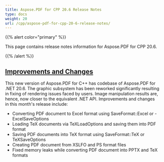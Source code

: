 ```yaml
---
title: Aspose.PDF for CPP 20.6 Release Notes
type: docs
weight: 20
url: /cpp/aspose-pdf-for-cpp-20-6-release-notes/
---
```


{{% alert color="primary" %}} 

This page contains release notes information for Aspose.PDF for CPP 20.6.

{{% /alert %}} 
## <ins>**Improvements and Changes**

This new version of Aspose.PDF for C++ has codebase of Aspose.PDF for .NET 20.6. The graphic subsystem has been reworked significantly resulting in fixing of rendering issues faced by users. Image manipulation results are, hence, now closer to the equivalent .NET API.
 Improvements and changes in this month's release include:
 
- Converting PDF document to Excel format using SaveFormat::Excel or - ExcelSaveOptions
- Loading TeX documents via TeXLoadOptions and saving them into PDF format
- Saving PDF documents into TeX format using SaveFormat::TeX or TeXSaveOptions
- Creating PDF document from XSLFO and PS format files
- Fixed memory leaks while converting PDF document into PPTX and TeX formats
